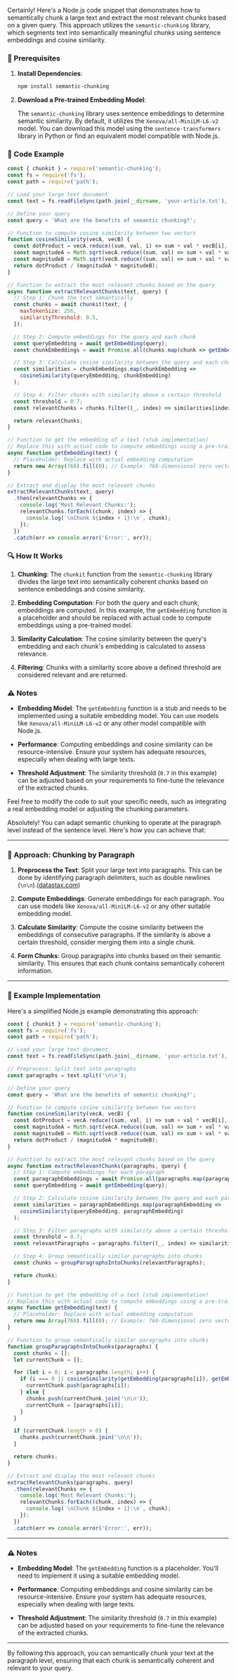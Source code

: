 Certainly! Here's a Node.js code snippet that demonstrates how to semantically chunk a large text and extract the most relevant chunks based on a given query. This approach utilizes the `semantic-chunking` library, which segments text into semantically meaningful chunks using sentence embeddings and cosine similarity.

### 🧩 Prerequisites

1. **Install Dependencies**:

   ```bash
   npm install semantic-chunking
   ```

2. **Download a Pre-trained Embedding Model**:

   The `semantic-chunking` library uses sentence embeddings to determine semantic similarity. By default, it utilizes the `Xenova/all-MiniLM-L6-v2` model. You can download this model using the `sentence-transformers` library in Python or find an equivalent model compatible with Node.js.

### 🧠 Code Example

```javascript
const { chunkit } = require('semantic-chunking');
const fs = require('fs');
const path = require('path');

// Load your large text document
const text = fs.readFileSync(path.join(__dirname, 'your-article.txt'), 'utf-8');

// Define your query
const query = 'What are the benefits of semantic chunking?';

// Function to compute cosine similarity between two vectors
function cosineSimilarity(vecA, vecB) {
  const dotProduct = vecA.reduce((sum, val, i) => sum + val * vecB[i], 0);
  const magnitudeA = Math.sqrt(vecA.reduce((sum, val) => sum + val * val, 0));
  const magnitudeB = Math.sqrt(vecB.reduce((sum, val) => sum + val * val, 0));
  return dotProduct / (magnitudeA * magnitudeB);
}

// Function to extract the most relevant chunks based on the query
async function extractRelevantChunks(text, query) {
  // Step 1: Chunk the text semantically
  const chunks = await chunkit(text, {
    maxTokenSize: 256,
    similarityThreshold: 0.5,
  });

  // Step 2: Compute embeddings for the query and each chunk
  const queryEmbedding = await getEmbedding(query);
  const chunkEmbeddings = await Promise.all(chunks.map(chunk => getEmbedding(chunk)));

  // Step 3: Calculate cosine similarity between the query and each chunk
  const similarities = chunkEmbeddings.map(chunkEmbedding =>
    cosineSimilarity(queryEmbedding, chunkEmbedding)
  );

  // Step 4: Filter chunks with similarity above a certain threshold
  const threshold = 0.7;
  const relevantChunks = chunks.filter((_, index) => similarities[index] >= threshold);

  return relevantChunks;
}

// Function to get the embedding of a text (stub implementation)
// Replace this with actual code to compute embeddings using a pre-trained model
async function getEmbedding(text) {
  // Placeholder: Replace with actual embedding computation
  return new Array(768).fill(0); // Example: 768-dimensional zero vector
}

// Extract and display the most relevant chunks
extractRelevantChunks(text, query)
  .then(relevantChunks => {
    console.log('Most Relevant Chunks:');
    relevantChunks.forEach((chunk, index) => {
      console.log(`\nChunk ${index + 1}:\n`, chunk);
    });
  })
  .catch(err => console.error('Error:', err));
```

### 🔍 How It Works

1. **Chunking**: The `chunkit` function from the `semantic-chunking` library divides the large text into semantically coherent chunks based on sentence embeddings and cosine similarity.

2. **Embedding Computation**: For both the query and each chunk, embeddings are computed. In this example, the `getEmbedding` function is a placeholder and should be replaced with actual code to compute embeddings using a pre-trained model.

3. **Similarity Calculation**: The cosine similarity between the query's embedding and each chunk's embedding is calculated to assess relevance.

4. **Filtering**: Chunks with a similarity score above a defined threshold are considered relevant and are returned.

### ⚠️ Notes

* **Embedding Model**: The `getEmbedding` function is a stub and needs to be implemented using a suitable embedding model. You can use models like `Xenova/all-MiniLM-L6-v2` or any other model compatible with Node.js.

* **Performance**: Computing embeddings and cosine similarity can be resource-intensive. Ensure your system has adequate resources, especially when dealing with large texts.

* **Threshold Adjustment**: The similarity threshold (`0.7` in this example) can be adjusted based on your requirements to fine-tune the relevance of the extracted chunks.

Feel free to modify the code to suit your specific needs, such as integrating a real embedding model or adjusting the chunking parameters.

Absolutely! You can adapt semantic chunking to operate at the paragraph level instead of the sentence level. Here's how you can achieve that:

---

### 🔧 Approach: Chunking by Paragraph

1. **Preprocess the Text**: Split your large text into paragraphs. This can be done by identifying paragraph delimiters, such as double newlines (`\n\n`).([datastax.com][1])

2. **Compute Embeddings**: Generate embeddings for each paragraph. You can use models like `Xenova/all-MiniLM-L6-v2` or any other suitable embedding model.

3. **Calculate Similarity**: Compute the cosine similarity between the embeddings of consecutive paragraphs. If the similarity is above a certain threshold, consider merging them into a single chunk.

4. **Form Chunks**: Group paragraphs into chunks based on their semantic similarity. This ensures that each chunk contains semantically coherent information.

---

### 🧪 Example Implementation

Here's a simplified Node.js example demonstrating this approach:

```javascript
const { chunkit } = require('semantic-chunking');
const fs = require('fs');
const path = require('path');

// Load your large text document
const text = fs.readFileSync(path.join(__dirname, 'your-article.txt'), 'utf-8');

// Preprocess: Split text into paragraphs
const paragraphs = text.split('\n\n');

// Define your query
const query = 'What are the benefits of semantic chunking?';

// Function to compute cosine similarity between two vectors
function cosineSimilarity(vecA, vecB) {
  const dotProduct = vecA.reduce((sum, val, i) => sum + val * vecB[i], 0);
  const magnitudeA = Math.sqrt(vecA.reduce((sum, val) => sum + val * val, 0));
  const magnitudeB = Math.sqrt(vecB.reduce((sum, val) => sum + val * val, 0));
  return dotProduct / (magnitudeA * magnitudeB);
}

// Function to extract the most relevant chunks based on the query
async function extractRelevantChunks(paragraphs, query) {
  // Step 1: Compute embeddings for each paragraph
  const paragraphEmbeddings = await Promise.all(paragraphs.map(paragraph => getEmbedding(paragraph)));
  const queryEmbedding = await getEmbedding(query);

  // Step 2: Calculate cosine similarity between the query and each paragraph
  const similarities = paragraphEmbeddings.map(paragraphEmbedding =>
    cosineSimilarity(queryEmbedding, paragraphEmbedding)
  );

  // Step 3: Filter paragraphs with similarity above a certain threshold
  const threshold = 0.7;
  const relevantParagraphs = paragraphs.filter((_, index) => similarities[index] >= threshold);

  // Step 4: Group semantically similar paragraphs into chunks
  const chunks = groupParagraphsIntoChunks(relevantParagraphs);

  return chunks;
}

// Function to get the embedding of a text (stub implementation)
// Replace this with actual code to compute embeddings using a pre-trained model
async function getEmbedding(text) {
  // Placeholder: Replace with actual embedding computation
  return new Array(768).fill(0); // Example: 768-dimensional zero vector
}

// Function to group semantically similar paragraphs into chunks
function groupParagraphsIntoChunks(paragraphs) {
  const chunks = [];
  let currentChunk = [];

  for (let i = 0; i < paragraphs.length; i++) {
    if (i === 0 || cosineSimilarity(getEmbedding(paragraphs[i]), getEmbedding(paragraphs[i - 1])) >= 0.7) {
      currentChunk.push(paragraphs[i]);
    } else {
      chunks.push(currentChunk.join('\n\n'));
      currentChunk = [paragraphs[i]];
    }
  }

  if (currentChunk.length > 0) {
    chunks.push(currentChunk.join('\n\n'));
  }

  return chunks;
}

// Extract and display the most relevant chunks
extractRelevantChunks(paragraphs, query)
  .then(relevantChunks => {
    console.log('Most Relevant Chunks:');
    relevantChunks.forEach((chunk, index) => {
      console.log(`\nChunk ${index + 1}:\n`, chunk);
    });
  })
  .catch(err => console.error('Error:', err));
```

---

### ⚠️ Notes

* **Embedding Model**: The `getEmbedding` function is a placeholder. You'll need to implement it using a suitable embedding model.

* **Performance**: Computing embeddings and cosine similarity can be resource-intensive. Ensure your system has adequate resources, especially when dealing with large texts.

* **Threshold Adjustment**: The similarity threshold (`0.7` in this example) can be adjusted based on your requirements to fine-tune the relevance of the extracted chunks.

---

By following this approach, you can semantically chunk your text at the paragraph level, ensuring that each chunk is semantically coherent and relevant to your query.

[1]: https://www.datastax.com/blog/how-to-chunk-text-in-javascript-for-rag-applications?utm_source=chatgpt.com "How to Chunk Text in JavaScript for Your RAG Application | DataStax"
